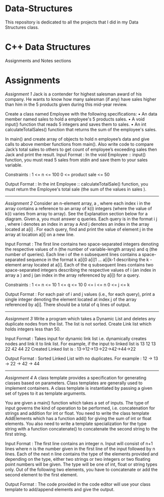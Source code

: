 # Data-Structures

This repository is dedicated to all the projects that I did in my Data Structures class.

# C++ Data Structures
Assignments and Notes sections 

# Assignments
*Assignment 1*
Jack is a contender for highest salesman award of his company. He wants to know how
many salesman (if any) have sales higher than him in the 5 products given during this
mid-year review.

Create a class named Employee with the following specifications:
• An data member named sales to hold a employee's 5 products sales.
• A void input() function that reads 5 integers and saves them to sales.
• An int calculateTotalSales() function that returns the sum of the employee's sales.

In main() and create array of objects to hold n employee’s data and give calls to above
member functions from main(). Also write code to compare Jack’s total sales to others to
get count of employee’s exceeding sales then Jack and print the result.
Input Format :
In the void Employee :: input() function, you must read 5 sales from stdin and save
them to your sales variable.

Constraints :
1 <= n <= 100
0 <= product sale <= 50

Output Format :
In the int Employee :: calculateTotalSale() function, you must return the Employee's
total sale (the sum of the values in sales ).

---
*Assignment 2*
Consider an n-element array, a , where each index i in the array contains a reference to an array of k(i)
integers (where the value of k(i) varies from array to array). See the Explanation section below for a
diagram.
Given a, you must answer q queries. Each query is in the format i j , where i denotes an index in array a
And j denotes an index in the array located at a[i] . For each query, find and print the value of element j
in the array at location a[i] on a new line.

Input Format :
The first line contains two space-separated integers denoting the respective values of n (the number of
variable-length arrays) and q (the number of queries).
Each line i of the n subsequent lines contains a space-separated sequence in the format k a[i]0 a[i]1 …
a[i]k-1 describing the k -element array located at a[i].
Each of the q subsequent lines contains two space-separated integers describing the respective values
of i (an index in array a ) and j (an index in the array referenced by a[i]) for a query.

Constraints :
1 <= n <= 10
1 <= q <= 10
0 <= i <= n
0 <= j <= k

Output Format :
For each pair of i and j values (i.e., for each query), print a single integer denoting the element located at
index j of the array referenced by a[i]. There should be a total of q lines of output.

---
*Assignment 3*
Write a program which takes a Dynamic List and deletes any duplicate nodes from the list. The
list is not sorted.
Create Link list which holds integers less than 50.

Input Format :
Takes input for dynamic link list i.e. dynamically creates nodes and link it to link list.
For example, if the input to linked list is 13 12 13 22 42 44 22
Created Linked list is : 13->12->13->22->42->44->22

Output Format :
Sorted Linked List with no duplicates.
For example : 12 -> 13 -> 22 -> 42 -> 44 

---
*Assignment 4*
A class template provides a specification for generating classes based on parameters. Class
templates are generally used to implement containers. A class template is instantiated by passing a
given set of types to it as template arguments.

You are given a main() function which takes a set of inputs. The type of input governs the kind of
operation to be performed, i.e. concatenation for strings and addition for int or float. You need to write
the class template AddElements which has a function add() for giving the sum of int or float elements.
You also need to write a template specialization for the type string with a function concatenate() to
concatenate the second string to the first string.

Input Format :
The first line contains an integer n. Input will consist of n+1 lines where n is the number given in the first
line of the input followed by n lines.
Each of the next n line contains the type of the elements provided and depending on the type, either
two strings or two integers or two floating point numbers will be given. The type will be one
of int, float or string types only. Out of the following two elements, you have to concatenate or add the
second element to the first element.

Output Format :
The code provided in the code editor will use your class template to add/append elements and give the
output.



